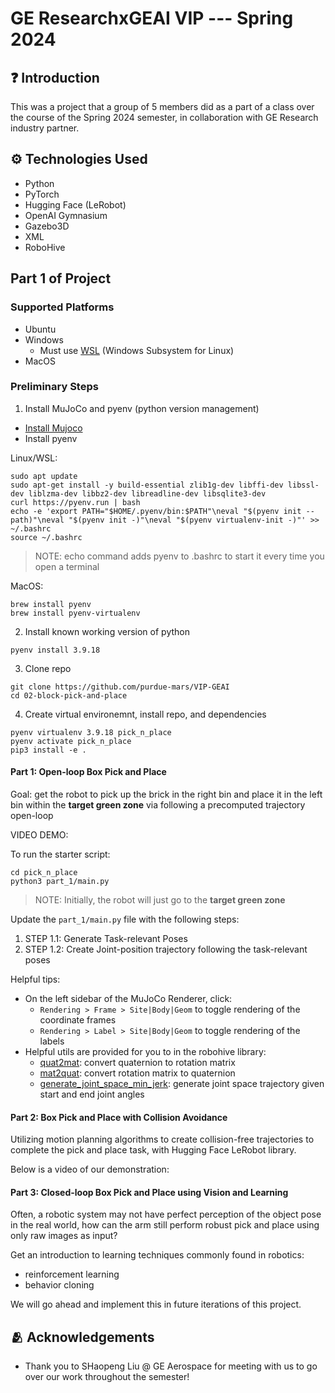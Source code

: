 # GE ResearchxGEAI VIP --- Spring 2024

## ❓ Introduction

This was a project that a group of 5 members did as a part of a class over the course of the Spring 2024 semester, in collaboration with GE Research industry partner.

## ⚙️ Technologies Used
- Python
- PyTorch
- Hugging Face (LeRobot)
- OpenAI Gymnasium
- Gazebo3D
- XML
- RoboHive


## Part 1 of Project

### Supported Platforms
- Ubuntu
- Windows
    - Must use [WSL](https://docs.microsoft.com/en-us/windows/wsl) (Windows Subsystem for Linux)
- MacOS

### Preliminary Steps
1. Install MuJoCo and pyenv (python version management)
- [Install Mujoco](https://mujoco.readthedocs.io/en/stable/programming/index.html#getting-started)
- Install pyenv

Linux/WSL:
```
sudo apt update
sudo apt-get install -y build-essential zlib1g-dev libffi-dev libssl-dev liblzma-dev libbz2-dev libreadline-dev libsqlite3-dev
curl https://pyenv.run | bash
echo -e 'export PATH="$HOME/.pyenv/bin:$PATH"\neval "$(pyenv init --path)"\neval "$(pyenv init -)"\neval "$(pyenv virtualenv-init -)"' >> ~/.bashrc
source ~/.bashrc
```
> NOTE: echo command adds pyenv to .bashrc to start it every time you open a terminal

MacOS:
```
brew install pyenv
brew install pyenv-virtualenv
```
2. Install known working version of python
```
pyenv install 3.9.18
```

3. Clone repo 

```
git clone https://github.com/purdue-mars/VIP-GEAI
cd 02-block-pick-and-place
```

4. Create virtual environemnt, install repo, and dependencies 

```
pyenv virtualenv 3.9.18 pick_n_place 
pyenv activate pick_n_place
pip3 install -e .
```

#### Part 1: Open-loop Box Pick and Place

Goal: get the robot to pick up the brick in the right bin and place it in the left bin within the **target green zone** via following a precomputed trajectory open-loop

VIDEO DEMO:

To run the starter script:
``` 
cd pick_n_place
python3 part_1/main.py 
```
> NOTE: Initially, the robot will just go to the **target green zone**

Update the `part_1/main.py` file with the following steps:
1. STEP 1.1: Generate Task-relevant Poses
2. STEP 1.2: Create Joint-position trajectory following the task-relevant poses

Helpful tips:

- On the left sidebar of the MuJoCo Renderer, click: 
  - `Rendering > Frame > Site|Body|Geom` to toggle rendering of the coordinate frames
  - `Rendering > Label > Site|Body|Geom` to toggle rendering of the labels
- Helpful utils are provided for you to in the robohive library:
  - [quat2mat](https://github.com/vikashplus/robohive/blob/ef6f2c3deb93555d779bb3f9af0b3c21414c6bc0/robohive/utils/quat_math.py#L152): convert quaternion to rotation matrix
  - [mat2quat](https://github.com/vikashplus/robohive/blob/ef6f2c3deb93555d779bb3f9af0b3c21414c6bc0/robohive/utils/quat_math.py#L110): convert rotation matrix to quaternion
  - [generate_joint_space_min_jerk](https://github.com/vikashplus/robohive/blob/ef6f2c3deb93555d779bb3f9af0b3c21414c6bc0/robohive/utils/min_jerk.py#L5): generate joint space trajectory given start and end joint angles

#### Part 2: Box Pick and Place with Collision Avoidance

Utilizing motion planning algorithms to create collision-free trajectories to complete the pick and place task, with Hugging Face LeRobot library.

Below is a video of our demonstration:


#### Part 3: Closed-loop Box Pick and Place using Vision and Learning

Often, a robotic system may not have perfect perception of the object pose in the real world, how can the arm still perform robust pick and place using only raw images as input?

Get an introduction to learning techniques commonly found in robotics:
- reinforcement learning
- behavior cloning

We will go ahead and implement this in future iterations of this project.

## 🫂 Acknowledgements
- Thank you to SHaopeng Liu @ GE Aerospace for meeting with us to go over our work throughout the semester!
